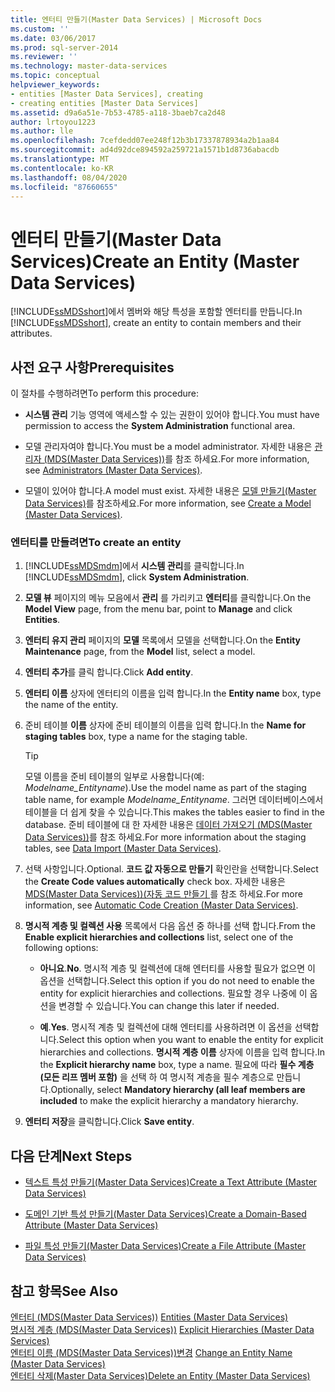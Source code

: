 ```yaml
---
title: 엔터티 만들기(Master Data Services) | Microsoft Docs
ms.custom: ''
ms.date: 03/06/2017
ms.prod: sql-server-2014
ms.reviewer: ''
ms.technology: master-data-services
ms.topic: conceptual
helpviewer_keywords:
- entities [Master Data Services], creating
- creating entities [Master Data Services]
ms.assetid: d9a6a51e-7b53-4785-a118-3baeb7ca2d48
author: lrtoyou1223
ms.author: lle
ms.openlocfilehash: 7cefdedd07ee248f12b3b17337878934a2b1aa84
ms.sourcegitcommit: ad4d92dce894592a259721a1571b1d8736abacdb
ms.translationtype: MT
ms.contentlocale: ko-KR
ms.lasthandoff: 08/04/2020
ms.locfileid: "87660655"
---
```

# <a name="create-an-entity-master-data-services"></a><span data-ttu-id="733f4-102">엔터티 만들기(Master Data Services)</span><span class="sxs-lookup"><span data-stu-id="733f4-102">Create an Entity (Master Data Services)</span></span>
  <span data-ttu-id="733f4-103">[!INCLUDE[ssMDSshort](../includes/ssmdsshort-md.md)]에서 멤버와 해당 특성을 포함할 엔터티를 만듭니다.</span><span class="sxs-lookup"><span data-stu-id="733f4-103">In [!INCLUDE[ssMDSshort](../includes/ssmdsshort-md.md)], create an entity to contain members and their attributes.</span></span>  
  
## <a name="prerequisites"></a><span data-ttu-id="733f4-104">사전 요구 사항</span><span class="sxs-lookup"><span data-stu-id="733f4-104">Prerequisites</span></span>  
 <span data-ttu-id="733f4-105">이 절차를 수행하려면</span><span class="sxs-lookup"><span data-stu-id="733f4-105">To perform this procedure:</span></span>  
  
-   <span data-ttu-id="733f4-106">**시스템 관리** 기능 영역에 액세스할 수 있는 권한이 있어야 합니다.</span><span class="sxs-lookup"><span data-stu-id="733f4-106">You must have permission to access the **System Administration** functional area.</span></span>  
  
-   <span data-ttu-id="733f4-107">모델 관리자여야 합니다.</span><span class="sxs-lookup"><span data-stu-id="733f4-107">You must be a model administrator.</span></span> <span data-ttu-id="733f4-108">자세한 내용은 [관리자 &#40;MDS(Master Data Services)&#41;](administrators-master-data-services.md)를 참조 하세요.</span><span class="sxs-lookup"><span data-stu-id="733f4-108">For more information, see [Administrators &#40;Master Data Services&#41;](administrators-master-data-services.md).</span></span>  
  
-   <span data-ttu-id="733f4-109">모델이 있어야 합니다.</span><span class="sxs-lookup"><span data-stu-id="733f4-109">A model must exist.</span></span> <span data-ttu-id="733f4-110">자세한 내용은 [모델 만들기&#40;Master Data Services&#41;](../../2014/master-data-services/create-a-model-master-data-services.md)를 참조하세요.</span><span class="sxs-lookup"><span data-stu-id="733f4-110">For more information, see [Create a Model &#40;Master Data Services&#41;](../../2014/master-data-services/create-a-model-master-data-services.md).</span></span>  
  
### <a name="to-create-an-entity"></a><span data-ttu-id="733f4-111">엔터티를 만들려면</span><span class="sxs-lookup"><span data-stu-id="733f4-111">To create an entity</span></span>  
  
1.  <span data-ttu-id="733f4-112">[!INCLUDE[ssMDSmdm](../includes/ssmdsmdm-md.md)]에서 **시스템 관리**를 클릭합니다.</span><span class="sxs-lookup"><span data-stu-id="733f4-112">In [!INCLUDE[ssMDSmdm](../includes/ssmdsmdm-md.md)], click **System Administration**.</span></span>  
  
2.  <span data-ttu-id="733f4-113">**모델 뷰** 페이지의 메뉴 모음에서 **관리** 를 가리키고 **엔터티**를 클릭합니다.</span><span class="sxs-lookup"><span data-stu-id="733f4-113">On the **Model View** page, from the menu bar, point to **Manage** and click **Entities**.</span></span>  
  
3.  <span data-ttu-id="733f4-114">**엔터티 유지 관리** 페이지의 **모델** 목록에서 모델을 선택합니다.</span><span class="sxs-lookup"><span data-stu-id="733f4-114">On the **Entity Maintenance** page, from the **Model** list, select a model.</span></span>  
  
4.  <span data-ttu-id="733f4-115">**엔터티 추가**를 클릭 합니다.</span><span class="sxs-lookup"><span data-stu-id="733f4-115">Click **Add entity**.</span></span>  
  
5.  <span data-ttu-id="733f4-116">**엔터티 이름** 상자에 엔터티의 이름을 입력 합니다.</span><span class="sxs-lookup"><span data-stu-id="733f4-116">In the **Entity name** box, type the name of the entity.</span></span>  
  
6.  <span data-ttu-id="733f4-117">준비 테이블 **이름** 상자에 준비 테이블의 이름을 입력 합니다.</span><span class="sxs-lookup"><span data-stu-id="733f4-117">In the **Name for staging tables** box, type a name for the staging table.</span></span>  
  
    > [!TIP]  
    >  <span data-ttu-id="733f4-118">모델 이름을 준비 테이블의 일부로 사용합니다(예: *Modelname_Entityname*).</span><span class="sxs-lookup"><span data-stu-id="733f4-118">Use the model name as part of the staging table name, for example *Modelname_Entityname*.</span></span> <span data-ttu-id="733f4-119">그러면 데이터베이스에서 테이블을 더 쉽게 찾을 수 있습니다.</span><span class="sxs-lookup"><span data-stu-id="733f4-119">This makes the tables easier to find in the database.</span></span> <span data-ttu-id="733f4-120">준비 테이블에 대 한 자세한 내용은 [데이터 가져오기 &#40;MDS(Master Data Services)&#41;](overview-importing-data-from-tables-master-data-services.md)를 참조 하세요.</span><span class="sxs-lookup"><span data-stu-id="733f4-120">For more information about the staging tables, see [Data Import &#40;Master Data Services&#41;](overview-importing-data-from-tables-master-data-services.md).</span></span>  
  
7.  <span data-ttu-id="733f4-121">선택 사항입니다.</span><span class="sxs-lookup"><span data-stu-id="733f4-121">Optional.</span></span> <span data-ttu-id="733f4-122">**코드 값 자동으로 만들기** 확인란을 선택합니다.</span><span class="sxs-lookup"><span data-stu-id="733f4-122">Select the **Create Code values automatically** check box.</span></span> <span data-ttu-id="733f4-123">자세한 내용은 [MDS(Master Data Services)&#41;&#40;자동 코드 만들기 ](../../2014/master-data-services/automatic-code-creation-master-data-services.md)를 참조 하세요.</span><span class="sxs-lookup"><span data-stu-id="733f4-123">For more information, see [Automatic Code Creation &#40;Master Data Services&#41;](../../2014/master-data-services/automatic-code-creation-master-data-services.md).</span></span>  
  
8.  <span data-ttu-id="733f4-124">**명시적 계층 및 컬렉션 사용** 목록에서 다음 옵션 중 하나를 선택 합니다.</span><span class="sxs-lookup"><span data-stu-id="733f4-124">From the **Enable explicit hierarchies and collections** list, select one of the following options:</span></span>  
  
    -   <span data-ttu-id="733f4-125">**아니요**.</span><span class="sxs-lookup"><span data-stu-id="733f4-125">**No**.</span></span> <span data-ttu-id="733f4-126">명시적 계층 및 컬렉션에 대해 엔터티를 사용할 필요가 없으면 이 옵션을 선택합니다.</span><span class="sxs-lookup"><span data-stu-id="733f4-126">Select this option if you do not need to enable the entity for explicit hierarchies and collections.</span></span> <span data-ttu-id="733f4-127">필요할 경우 나중에 이 옵션을 변경할 수 있습니다.</span><span class="sxs-lookup"><span data-stu-id="733f4-127">You can change this later if needed.</span></span>  
  
    -   <span data-ttu-id="733f4-128">**예**.</span><span class="sxs-lookup"><span data-stu-id="733f4-128">**Yes**.</span></span> <span data-ttu-id="733f4-129">명시적 계층 및 컬렉션에 대해 엔터티를 사용하려면 이 옵션을 선택합니다.</span><span class="sxs-lookup"><span data-stu-id="733f4-129">Select this option when you want to enable the entity for explicit hierarchies and collections.</span></span> <span data-ttu-id="733f4-130">**명시적 계층 이름** 상자에 이름을 입력 합니다.</span><span class="sxs-lookup"><span data-stu-id="733f4-130">In the **Explicit hierarchy name** box, type a name.</span></span> <span data-ttu-id="733f4-131">필요에 따라 **필수 계층 (모든 리프 멤버 포함)** 을 선택 하 여 명시적 계층을 필수 계층으로 만듭니다.</span><span class="sxs-lookup"><span data-stu-id="733f4-131">Optionally, select **Mandatory hierarchy (all leaf members are included** to make the explicit hierarchy a mandatory hierarchy.</span></span>  
  
9. <span data-ttu-id="733f4-132">**엔터티 저장**을 클릭합니다.</span><span class="sxs-lookup"><span data-stu-id="733f4-132">Click **Save entity**.</span></span>  
  
## <a name="next-steps"></a><span data-ttu-id="733f4-133">다음 단계</span><span class="sxs-lookup"><span data-stu-id="733f4-133">Next Steps</span></span>  
  
-   [<span data-ttu-id="733f4-134">텍스트 특성 만들기&#40;Master Data Services&#41;</span><span class="sxs-lookup"><span data-stu-id="733f4-134">Create a Text Attribute &#40;Master Data Services&#41;</span></span>](../../2014/master-data-services/create-a-text-attribute-master-data-services.md)  
  
-   [<span data-ttu-id="733f4-135">도메인 기반 특성 만들기&#40;Master Data Services&#41;</span><span class="sxs-lookup"><span data-stu-id="733f4-135">Create a Domain-Based Attribute &#40;Master Data Services&#41;</span></span>](../../2014/master-data-services/create-a-domain-based-attribute-master-data-services.md)  
  
-   [<span data-ttu-id="733f4-136">파일 특성 만들기&#40;Master Data Services&#41;</span><span class="sxs-lookup"><span data-stu-id="733f4-136">Create a File Attribute &#40;Master Data Services&#41;</span></span>](../../2014/master-data-services/create-a-file-attribute-master-data-services.md)  
  
## <a name="see-also"></a><span data-ttu-id="733f4-137">참고 항목</span><span class="sxs-lookup"><span data-stu-id="733f4-137">See Also</span></span>  
 <span data-ttu-id="733f4-138">[엔터티 &#40;MDS(Master Data Services)&#41;](../../2014/master-data-services/entities-master-data-services.md) </span><span class="sxs-lookup"><span data-stu-id="733f4-138">[Entities &#40;Master Data Services&#41;](../../2014/master-data-services/entities-master-data-services.md) </span></span>  
 <span data-ttu-id="733f4-139">[명시적 계층 &#40;MDS(Master Data Services)&#41;](../../2014/master-data-services/explicit-hierarchies-master-data-services.md) </span><span class="sxs-lookup"><span data-stu-id="733f4-139">[Explicit Hierarchies &#40;Master Data Services&#41;](../../2014/master-data-services/explicit-hierarchies-master-data-services.md) </span></span>  
 <span data-ttu-id="733f4-140">[엔터티 이름 &#40;MDS(Master Data Services)&#41;변경](edit-an-entity-master-data-services.md) </span><span class="sxs-lookup"><span data-stu-id="733f4-140">[Change an Entity Name &#40;Master Data Services&#41;](edit-an-entity-master-data-services.md) </span></span>  
 [<span data-ttu-id="733f4-141">엔터티 삭제&#40;Master Data Services&#41;</span><span class="sxs-lookup"><span data-stu-id="733f4-141">Delete an Entity &#40;Master Data Services&#41;</span></span>](../../2014/master-data-services/delete-an-entity-master-data-services.md)  
  
  
